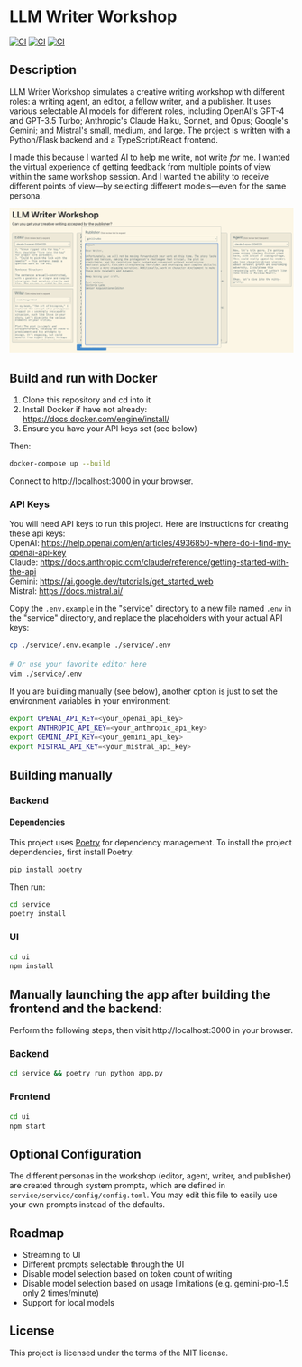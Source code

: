 # LLM Writer Workshop

[![CI](https://github.com/jrrobison1/llm-writer-workshop/actions/workflows/backend.yml/badge.svg)](https://github.com/jrrobison1/llm-writer-workshop/actions/workflows/backend.yml) [![CI](https://github.com/jrrobison1/llm-writer-workshop/actions/workflows/frontend.yml/badge.svg)](https://github.com/jrrobison1/llm-writer-workshop/actions/workflows/frontend.yml) [![CI](https://github.com/jrrobison1/llm-writer-workshop/actions/workflows/docker.yml/badge.svg)](https://github.com/jrrobison1/llm-writer-workshop/actions/workflows/docker.yml)


## Description
LLM Writer Workshop simulates a creative writing workshop with different roles: a writing agent, an editor, a fellow writer, and a publisher. It uses various selectable AI models for different roles, including OpenAI's GPT-4 and GPT-3.5 Turbo; Anthropic's Claude Haiku, Sonnet, and Opus; Google's Gemini; and Mistral's small, medium, and large. The project is written with a Python/Flask backend and a TypeScript/React frontend.

I made this because I wanted AI to help me write, not write _for_ me. I wanted the virtual experience of getting feedback from multiple points of view within the same workshop session. And I wanted the ability to receive different points of view—by selecting different models—even for the same persona.

![Publisher Feedback](/.images/publisher_feedback_20240414.png "Publisher Feedback")

## Build and run with Docker
1. Clone this repository and cd into it
2. Install Docker if have not already: https://docs.docker.com/engine/install/
3. Ensure you have your API keys set (see below)

Then:
```sh
docker-compose up --build
```

Connect to http://localhost:3000 in your browser.


### API Keys
You will need API keys to run this project. Here are instructions for creating these api keys:<br />
OpenAI: https://help.openai.com/en/articles/4936850-where-do-i-find-my-openai-api-key<br />
Claude: https://docs.anthropic.com/claude/reference/getting-started-with-the-api<br />
Gemini: https://ai.google.dev/tutorials/get_started_web<br />
Mistral: https://docs.mistral.ai/

Copy the `.env.example` in the "service" directory to a new file named `.env` in the "service" directory, and replace the placeholders with your actual API keys:

```sh
cp ./service/.env.example ./service/.env

# Or use your favorite editor here
vim ./service/.env
```

If you are building manually (see below), another option is just to set the environment variables in your environment:<br />
```sh
export OPENAI_API_KEY=<your_openai_api_key>
export ANTHROPIC_API_KEY=<your_anthropic_api_key>
export GEMINI_API_KEY=<your_gemini_api_key>
export MISTRAL_API_KEY=<your_mistral_api_key>
```


## Building manually

### Backend
#### Dependencies
This project uses [Poetry](https://python-poetry.org/) for dependency management. To install the project dependencies, first install Poetry:
```sh
pip install poetry
```
Then run:
```sh
cd service
poetry install
```


### UI
```sh
cd ui
npm install
```




## Manually launching the app after building the frontend and the backend:
Perform the following steps, then visit http://localhost:3000 in your browser.

### Backend
```sh
cd service && poetry run python app.py
```

### Frontend
```sh
cd ui
npm start
```

## Optional Configuration
The different personas in the workshop (editor, agent, writer, and publisher) are created through system prompts, which are defined in `service/service/config/config.toml`. You may edit this file to easily use your own prompts instead of the defaults.

## Roadmap
- Streaming to UI
- Different prompts selectable through the UI
- Disable model selection based on token count of writing
- Disable model selection based on usage limitations (e.g. gemini-pro-1.5 only 2 times/minute)
- Support for local models

## License
This project is licensed under the terms of the MIT license.

